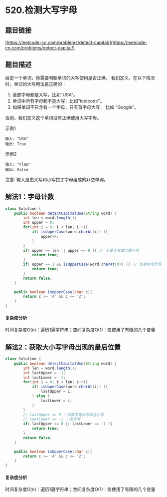 # 520.检测大写字母
## 题目链接
[https://leetcode-cn.com/problems/detect-capital/](https://leetcode-cn.com/problems/detect-capital/)

## 题目描述
给定一个单词，你需要判断单词的大写使用是否正确。
我们定义，在以下情况时，单词的大写用法是正确的：
 1. 全部字母都是大写，比如"USA"。
 2. 单词中所有字母都不是大写，比如"leetcode"。
 3. 如果单词不只含有一个字母，只有首字母大写， 比如 "Google"。

否则，我们定义这个单词没有正确使用大写字母。

示例1
```
输入: "USA"
输出: True
```
示例2
``` 
输入: "FlaG"
输出: False
```
注意: 输入是由大写和小写拉丁字母组成的非空单词。

## 解法1：字母计数
```java
class Solution {
    public boolean detectCapitalUse(String word) {
        int len = word.length();
        int upper = 0;
        for(int i = 0; i < len; i++){
            if( isUpperCase(word.charAt(i)) ){
                upper++;
            }
        }
        if( upper == len || upper == 0 ){ // 全是大写或全是小写
            return true;
        }
        if( upper == 1 && isUpperCase(word.charAt(0)) ){ // 仅首字母大写
            return true;
        }
        return false;
    }

    public boolean isUpperCase(char c){
        return c >= 'A' && c <= 'Z';
    }
}
```
#### 复杂度分析
时间复杂度O(n)：遍历1遍字符串；空间复杂度O(1)：仅使用了有限的几个变量
## 解法2：获取大小写字母出现的最后位置
```java
class Solution {
    public boolean detectCapitalUse(String word) {
        int len = word.length();
        int lastUpper = -1;
        int lastLower = -1;
        for(int i = 0; i < len; i++){
            if( isUpperCase(word.charAt(i)) ){
                lastUpper = i;
            } else {
                lastLower = i;
            }
        }
        // lastUpper <= 0 ：仅首字母大写或全小写
        // lastLower == -1 ：全大写
        if( lastUpper <= 0 || lastLower == -1 ){
            return true;
        }
        return false;
    }

    public boolean isUpperCase(char c){
        return c >= 'A' && c <= 'Z';
    }
}
```
#### 复杂度分析
时间复杂度O(n)：遍历1遍字符串；空间复杂度O(1)：仅使用了有限的几个变量
